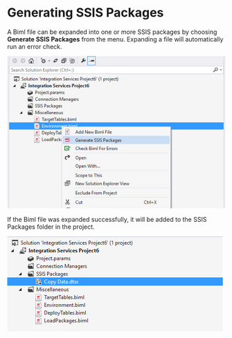 # Generating SSIS Packages

A Biml file can be expanded into one or more SSIS packages by choosing **Generate SSIS Packages** from the menu. Expanding a file will automatically run an error check.

![Generate SSIS Packages](images/generate-packages.jpg "Generate SSIS Packages")

If the Biml file was expanded successfully, it will be added to the SSIS Packages folder in the project.

![Created Package](images/created-package.jpg "Created Package")